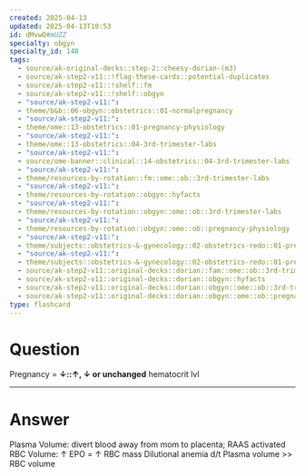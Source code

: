 ```yaml
---
created: 2025-04-13
updated: 2025-04-13T10:53
id: dMvwO#mUZZ
specialty: obgyn
specialty_id: 140
tags:
  - source/ak-original-decks::step-2::cheesy-dorian-(m3)
  - source/ak-step2-v11::!flag-these-cards::potential-duplicates
  - source/ak-step2-v11::!shelf::fm
  - source/ak-step2-v11::!shelf::obgyn
  - "source/ak-step2-v11:": 
  - theme/b&b::06-obgyn::obstetrics::01-normalpregnancy
  - "source/ak-step2-v11:": 
  - theme/ome::13-obstetrics::01-pregnancy-physiology
  - "source/ak-step2-v11:": 
  - theme/ome::13-obstetrics::04-3rd-trimester-labs
  - "source/ak-step2-v11:": 
  - source/ome-banner::clinical::14-obstetrics::04-3rd-trimester-labs
  - "source/ak-step2-v11:": 
  - theme/resources-by-rotation::fm::ome::ob::3rd-trimester-labs
  - "source/ak-step2-v11:": 
  - theme/resources-by-rotation::obgyn::hyfacts
  - "source/ak-step2-v11:": 
  - theme/resources-by-rotation::obgyn::ome::ob::3rd-trimester-labs
  - "source/ak-step2-v11:": 
  - theme/resources-by-rotation::obgyn::ome::ob::pregnancy-physiology
  - "source/ak-step2-v11:": 
  - theme/subjects::obstetrics-&-gynecology::02-obstetrics-redo::01-pregnancy::mother::*physiological-changes
  - "source/ak-step2-v11:": 
  - theme/subjects::obstetrics-&-gynecology::02-obstetrics-redo::01-pregnancy::mother::*physiological-changes::hematology
  - source/ak-step2-v11::original-decks::dorian::fam::ome::ob::3rd-trimester-labs
  - source/ak-step2-v11::original-decks::dorian::obgyn::hyfacts
  - source/ak-step2-v11::original-decks::dorian::obgyn::ome::ob::3rd-trimester-labs
  - source/ak-step2-v11::original-decks::dorian::obgyn::ome::ob::pregnancy-physiology"
type: flashcard
---
```


# Question
Pregnancy = **↓::↑, ↓ or unchanged** hematocrit lvl

---

# Answer
Plasma Volume: divert blood away from mom to placenta; RAAS activated RBC Volume:  ↑ EPO = ↑ RBC mass   Dilutional anemia d/t Plasma volume >> RBC volume